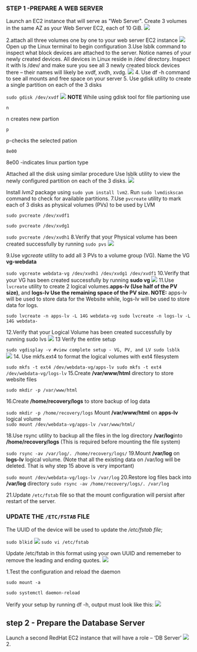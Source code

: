 ### STEP 1 -PREPARE A WEB SERVER 
Launch an EC2 instance that will serve as "Web Server". Create 3 volumes in the same AZ as your Web Server EC2, each of 10 GiB.
![](/volumes.PNG)

2.attach all three volumes one by one to your web server EC2 instance
![](/attach.PNG)
Open up the Linux terminal to begin configuration
3.Use lsblk command to inspect what block devices are attached to the server. Notice names of your newly created devices. All devices in Linux reside in /dev/ directory. Inspect it with ls /dev/ and make sure you see all 3 newly created block devices there – their names will likely be xvdf, xvdh, xvdg.
![](/lsblk.PNG)
4. Use df -h command to see all mounts and free space on your server
5. Use gdisk utility to create a single partition on each of the 3 disks

`
sudo gdisk /dev/xvdf
`
![](firtt%20partion.PNG)
**NOTE** While using gdisk tool for file partioning 
use 

`
n
`

n creates new partion 

`
p
`

p-checks the selected pation 

`
8e00
`

8e00 -indicates linux partion type 

Attached all the disk using similar procedure 
Use lsblk utility to view the newly configured partition on each of the 3 disks.
![](/LSBLK%20AFTER%20ATTACHING.PNG)

Install *lvm2* package using `sudo yum install lvm2`. Run `sudo lvmdiskscan` command to check for available partitions.
7.Use `pvcreate` utility to mark each of 3 disks as physical volumes (PVs) to be used by LVM

`
sudo pvcreate /dev/xvdf1
`

`
sudo pvcreate /dev/xvdg1
`

`
sudo pvcreate /dev/xvdh1
`
8.Verify that your Physical volume has been created successfully by running `sudo pvs`
![](/sudo%20pvs.PNG)

9.Use *vgcreate* utility to add all 3 PVs to a volume group (VG). Name the VG **vg-webdata**

`
sudo vgcreate webdata-vg /dev/xvdh1 /dev/xvdg1 /dev/xvdf1
`
10.Verify that your VG has been created successfully by running **sudo vg**
![](/vgs-img.png)
11.Use `lvcreate` utility to create 2 logical volumes.**apps-lv (Use half of the PV size)**, and **logs-lv Use the remaining space of the PV size. NOTE:** apps-lv will be used to store data for the Website while, logs-lv will be used to store data for logs.

`
sudo lvcreate -n apps-lv -L 14G webdata-vg
sudo lvcreate -n logs-lv -L 14G webdata-
`

12.Verify that your Logical Volume has been created successfully by running sudo lvs
![](/lvs-logical.png)
13 Verify the entire setup 

`sudo vgdisplay -v #view complete setup - VG, PV, and LV
sudo lsblk 
`
![](/lsblk3-entire%20setup.png)
14. Use mkfs.ext4 to format the logical volumes with ext4 filesystem

`
sudo mkfs -t ext4 /dev/webdata-vg/apps-lv
sudo mkfs -t ext4 /dev/webdata-vg/logs-lv
`
15.Create **/var/www/html** directory to store website files

`
sudo mkdir -p /var/www/html
`

16.Create **/home/recovery/logs** to store backup of log data

`
sudo mkdir -p /home/recovery/logs
    `
  Mount **/var/www/html** on **apps-lv** logical volume  
  `
  sudo mount /dev/webdata-vg/apps-lv /var/www/html/
`

18.Use rsync utility to backup all the files in the log directory **/var/log**into **/home/recovery/logs** (This is required before mounting the file system) 

`
sudo rsync -av /var/log/. /home/recovery/logs/
`
19.Mount **/var/log** on **logs-lv** logical volume. (Note that all the existing data on /var/log will be deleted. That is why step 15 above is very
important)

`
sudo mount /dev/webdata-vg/logs-lv /var/log
`
20.Restore log files back into **/var/log** directory
`
sudo rsync -av /home/recovery/logs/. /var/log
`

21.Update `/etc/fstab` file so that the mount configuration will persist after restart of the server.
### UPDATE THE `/ETC/FSTAB` FILE
The UUID of the device will be used to update the */etc/fstab file*;

`
sudo blkid
`
![](/bldidoriginal.PNG)
`
sudo vi /etc/fstab
`

Update /etc/fstab in this format using your own UUID and rememeber to remove the leading and ending quotes.
![](/fstab.PNG)

1.Test the configuration and reload the daemon

`
sudo mount -a
`

`
 sudo systemctl daemon-reload
 `

 Verify your setup by running df -h, output must look like this:
 ![](/verifying%20setup.PNG)

 ## step 2 - Prepare the Database Server 
  Launch a second RedHat EC2 instance that will have a role – ‘DB Server’
  ![](/database.PNG)
  2. 
